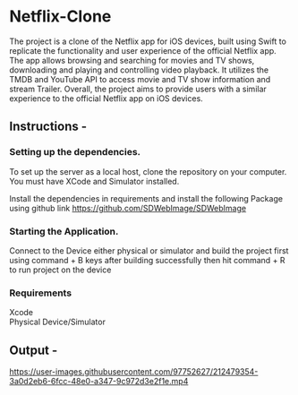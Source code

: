 # Netflix-Clone

The project is a clone of the Netflix app for iOS devices, built using Swift  to replicate the functionality and user experience of the official Netflix app. The app allows browsing and searching for movies and TV shows, downloading and playing and controlling video playback. 
It utilizes the TMDB and YouTube API to access movie and TV show information and stream Trailer. 
Overall, the project aims to provide users with a similar experience to the official Netflix app on iOS devices.


## Instructions - 
  
  ### Setting up the dependencies.
  To set up the server as a local host, clone the repository on your computer.
  You must have XCode and Simulator installed.
  
  Install the dependencies in requirements and install the following Package using github link https://github.com/SDWebImage/SDWebImage
  
  
  ### Starting the Application.
  Connect to the Device either physical or simulator and build the project first using command + B keys
  after building successfully then hit command + R to run project on the device
  
  
                                         
### Requirements                    
Xcode                              
Physical Device/Simulator          


## Output - 


https://user-images.githubusercontent.com/97752627/212479354-3a0d2eb6-6fcc-48e0-a347-9c972d3e2f1e.mp4

